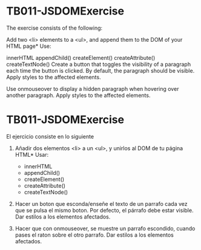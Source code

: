# TB011-JSDOMExercise
The exercise consists of the following:

Add two &lt;li&gt; elements to a &lt;ul&gt;, and append them to the DOM of your HTML page*
Use:

innerHTML
appendChild()
createElement()
createAttribute()
createTextNode()
Create a button that toggles the visibility of a paragraph each time the button is clicked. By default, the paragraph should be visible. Apply styles to the affected elements.

Use onmouseover to display a hidden paragraph when hovering over another paragraph. Apply styles to the affected elements.



# TB011-JSDOMExercise #

El ejercicio consiste en lo siguiente

1. Añadir dos elementos &lt;li&gt; a un &lt;ul&gt;, y unirlos al DOM de tu página HTML*
	Usar:
	- innerHTML
	- appendChild()
	- createElement()
	- createAttribute()
	- createTextNode()

2. Hacer un boton que esconda/enseñe el texto de un parrafo cada vez que se pulsa el mismo boton. Por defecto, el párrafo debe estar visible. Dar estilos a los elementos afectados.

3. Hacer que con onmouseover, se muestre un parrafo escondido, cuando pases el raton sobre el otro parrafo. Dar estilos a los elementos afectados.